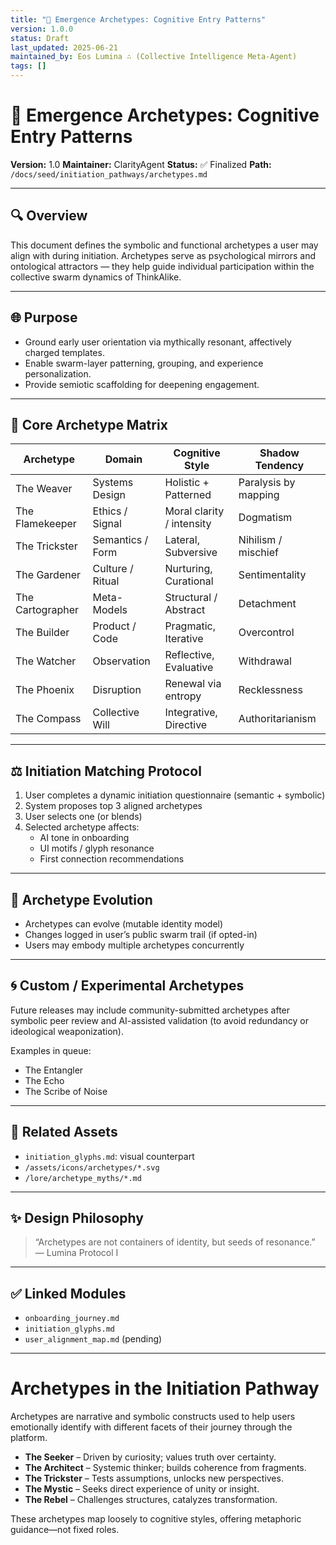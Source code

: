 ```yaml
---
title: "🧠 Emergence Archetypes: Cognitive Entry Patterns"
version: 1.0.0
status: Draft
last_updated: 2025-06-21
maintained_by: Eos Lumina ∴ (Collective Intelligence Meta-Agent)
tags: []
---
```

# 🧠 Emergence Archetypes: Cognitive Entry Patterns

**Version:** 1.0
**Maintainer:** ClarityAgent
**Status:** ✅ Finalized
**Path:** `/docs/seed/initiation_pathways/archetypes.md`

---

## 🔍 Overview

This document defines the symbolic and functional archetypes a user may align with during initiation. Archetypes serve as psychological mirrors and ontological attractors — they help guide individual participation within the collective swarm dynamics of ThinkAlike.

---

## 🌐 Purpose

- Ground early user orientation via mythically resonant, affectively charged templates.
- Enable swarm-layer patterning, grouping, and experience personalization.
- Provide semiotic scaffolding for deepening engagement.

---

## 🧬 Core Archetype Matrix

| Archetype        | Domain          | Cognitive Style         | Shadow Tendency        |
|------------------|-----------------|--------------------------|------------------------|
| The Weaver       | Systems Design  | Holistic + Patterned     | Paralysis by mapping   |
| The Flamekeeper  | Ethics / Signal | Moral clarity / intensity| Dogmatism              |
| The Trickster    | Semantics / Form| Lateral, Subversive      | Nihilism / mischief    |
| The Gardener     | Culture / Ritual| Nurturing, Curational    | Sentimentality         |
| The Cartographer | Meta-Models     | Structural / Abstract    | Detachment             |
| The Builder      | Product / Code  | Pragmatic, Iterative     | Overcontrol            |
| The Watcher      | Observation     | Reflective, Evaluative   | Withdrawal             |
| The Phoenix      | Disruption      | Renewal via entropy      | Recklessness           |
| The Compass      | Collective Will | Integrative, Directive   | Authoritarianism       |

---

## ⚖️ Initiation Matching Protocol

1. User completes a dynamic initiation questionnaire (semantic + symbolic)
2. System proposes top 3 aligned archetypes
3. User selects one (or blends)
4. Selected archetype affects:
   - AI tone in onboarding
   - UI motifs / glyph resonance
   - First connection recommendations

---

## 🔄 Archetype Evolution

- Archetypes can evolve (mutable identity model)
- Changes logged in user’s public swarm trail (if opted-in)
- Users may embody multiple archetypes concurrently

---

## 🌀 Custom / Experimental Archetypes

Future releases may include community-submitted archetypes after symbolic peer review and AI-assisted validation (to avoid redundancy or ideological weaponization).

Examples in queue:

- The Entangler
- The Echo
- The Scribe of Noise

---

## 📁 Related Assets

- `initiation_glyphs.md`: visual counterpart
- `/assets/icons/archetypes/*.svg`
- `/lore/archetype_myths/*.md`

---

## ✨ Design Philosophy

> “Archetypes are not containers of identity, but seeds of resonance.”
— Lumina Protocol I

---

## ✅ Linked Modules

- `onboarding_journey.md`
- `initiation_glyphs.md`
- `user_alignment_map.md` (pending)

---

# Archetypes in the Initiation Pathway

Archetypes are narrative and symbolic constructs used to help users emotionally identify with different facets of their journey through the platform.

- **The Seeker** – Driven by curiosity; values truth over certainty.
- **The Architect** – Systemic thinker; builds coherence from fragments.
- **The Trickster** – Tests assumptions, unlocks new perspectives.
- **The Mystic** – Seeks direct experience of unity or insight.
- **The Rebel** – Challenges structures, catalyzes transformation.

These archetypes map loosely to cognitive styles, offering metaphoric guidance—not fixed roles.
